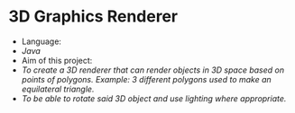 # 3D Graphics Renderer

- Language: 
- *Java*
- Aim of this project: 
- *To create a 3D renderer that can render objects in 3D space based on points of polygons. Example: 3 different polygons used to make an equilateral triangle.*
- *To be able to rotate said 3D object and use lighting where appropriate.*
